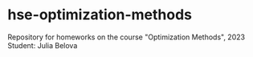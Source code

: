 # hse-optimization-methods
Repository for homeworks on the course "Optimization Methods", 2023
Student: Julia Belova
